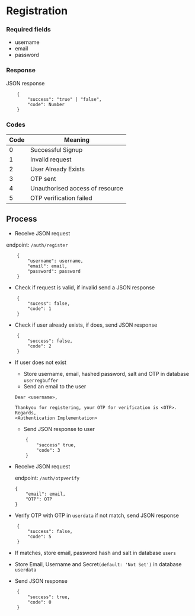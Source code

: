# Registration

### Required fields
- username
- email
- password

### Response
JSON response
```
    {
        "success": "true" | "false",
        "code": Number
    }

```

### Codes

| Code | Meaning                        |
|------|--------------------------------|
|0     |Successful Signup               |
|1     |Invalid request                 |
|2     |User Already Exists             |
|3     |OTP sent                        |
|4     |Unauthorised access of resource |
|5     |OTP verification failed         |

## Process

- Receive JSON request

endpoint: `/auth/register`

```
    {
        "username": username,
        "email": email,
        "password": password
    }
```
- Check if request is valid, if invalid send a JSON response
```
    {
        "sucess": false,
        "code": 1
    }
```
- Check if user already exists, if does, send JSON response
```
    {
        "success": false,
        "code": 2
    }
```
- If user does not exist
    - Store username, email, hashed password, salt and OTP in database `userregbuffer`
    - Send an email to the user
    ```
    Dear <username>,

    Thankyou for registering, your OTP for verification is <OTP>.
    Regards,
    <Authentication Implementation>
    ```
    - Send JSON response to user
    ```
        {
            "success" true,
            "code": 3
        }
    ```

- Receive JSON request
    
    endpoint: `/auth/otpverify`
    
    ```
    {
        "email": email,
        "OTP": OTP
    }
    ```
- Verify OTP with OTP in `userdata` if not match, send JSON response
```
    {
        "success": false,
        "code": 5
    }
```

- If matches, store email, password hash and salt in database `users`
- Store Email, Username and Secret`(default: 'Not Set')` in database `userdata`

- Send JSON response
```
    {
        "success": true,
        "code": 0
    }
```